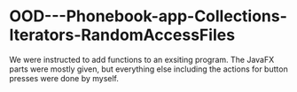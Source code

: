 # OOD---Phonebook-app-Collections-Iterators-RandomAccessFiles

We were instructed to add functions to an exsiting program.
The JavaFX parts were mostly given, but everything else including the actions for button presses were done by myself.
